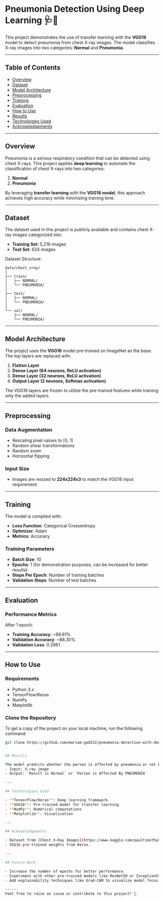 
# Pneumonia Detection Using Deep Learning 🩺🧠

This project demonstrates the use of transfer learning with the **VGG16** model to detect pneumonia from chest X-ray images. The model classifies X-ray images into two categories: **Normal** and **Pneumonia**.

---

## Table of Contents
- [Overview](#overview)
- [Dataset](#dataset)
- [Model Architecture](#model-architecture)
- [Preprocessing](#preprocessing)
- [Training](#training)
- [Evaluation](#evaluation)
- [How to Use](#how-to-use)
- [Results](#results)
- [Technologies Used](#technologies-used)
- [Acknowledgements](#acknowledgements)

---

## Overview

Pneumonia is a serious respiratory condition that can be detected using chest X-rays. This project applies **deep learning** to automate the classification of chest X-rays into two categories:
1. **Normal** 
2. **Pneumonia**

By leveraging **transfer learning** with the **VGG16 model**, this approach achieves high accuracy while minimizing training time.

---

## Dataset

The dataset used in this project is publicly available and contains chest X-ray images categorized into:
- **Training Set**: 5,216 images
- **Test Set**: 624 images

Dataset Structure:
```
data/chest_xray/
│
├── train/
│   ├── NORMAL/
│   └── PNEUMONIA/
│
├── test/
│   ├── NORMAL/
│   └── PNEUMONIA/
│
└── val/
    ├── NORMAL/
    └── PNEUMONIA/
```

---

## Model Architecture

The project uses the **VGG16** model pre-trained on ImageNet as the base. The top layers are replaced with:
1. **Flatten Layer**
2. **Dense Layer (64 neurons, ReLU activation)**
3. **Dense Layer (32 neurons, ReLU activation)**
4. **Output Layer (2 neurons, Softmax activation)**

The VGG16 layers are frozen to utilize the pre-trained features while training only the added layers.

---

## Preprocessing

### **Data Augmentation**
- Rescaling pixel values to [0, 1]
- Random shear transformations
- Random zoom
- Horizontal flipping

### **Input Size**
- Images are resized to **224x224x3** to match the VGG16 input requirement.

---

## Training

The model is compiled with:
- **Loss Function**: Categorical Crossentropy
- **Optimizer**: Adam
- **Metrics**: Accuracy

### **Training Parameters**
- **Batch Size**: 10
- **Epochs**: 1 (for demonstration purposes, can be increased for better results)
- **Steps Per Epoch**: Number of training batches
- **Validation Steps**: Number of test batches

---

## Evaluation

### **Performance Metrics**
After 1 epoch:
- **Training Accuracy**: ~89.61%
- **Validation Accuracy**: ~88.30%
- **Validation Loss**: 0.2961

---

## How to Use

### **Requirements**
- Python 3.x
- TensorFlow/Keras
- NumPy
- Matplotlib

### Clone the Repository

To get a copy of the project on your local machine, run the following command:

```bash
git clone https://github.com/mariam-gad232/pneumonia-detection-with-deep-learning.git


## Results

The model predicts whether the person is affected by pneumonia or not based on chest X-ray images. For example:
- Input: X-ray image
- Output: `Result is Normal` or `Person is Affected By PNEUMONIA`

---

## Technologies Used

- **TensorFlow/Keras**: Deep learning framework
- **VGG16**: Pre-trained model for transfer learning
- **NumPy**: Numerical computations
- **Matplotlib**: Visualization

---

## Acknowledgements

- Dataset from [Chest X-Ray Images](https://www.kaggle.com/paultimothymooney/chest-xray-pneumonia).
- VGG16 pre-trained weights from Keras.

---

## Future Work

- Increase the number of epochs for better performance.
- Experiment with other pre-trained models like ResNet50 or InceptionV3.
- Add explainability techniques like Grad-CAM to visualize model focus areas.

------
Feel free to raise an issue or contribute to this project! 🚀
```

